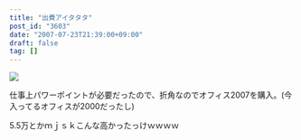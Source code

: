 ```yaml
---
title: "出費アイタタタ"
post_id: "3603"
date: "2007-07-23T21:39:00+09:00"
draft: false
tag: []
---
```



![](/image/mixi/2007/507095227_46_s.jpg)

仕事上パワーポイントが必要だったので、折角なのでオフィス2007を購入。(今入ってるオフィスが2000だったし)

5.5万とかｍｊｓｋこんな高かったっけｗｗｗｗ
